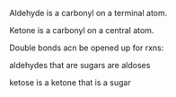 Aldehyde is a carbonyl on a terminal atom.

Ketone is a carbonyl on a central atom.

Double bonds acn be opened up for rxns:

aldehydes that are sugars are aldoses

ketose is a ketone that is a sugar

